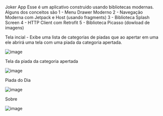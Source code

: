 Joker App
Esse é um aplicativo construido usando bibliotecas modernas. Alguns dos conceitos são
1 - Menu Drawer Moderno
2 - Navegação Moderna com Jetpack e Host (usando fragments)
3 - Biblioteca Splash Screen
4 - HTTP Client com Retrofit
5 - Biblioteca Picasso (dowload de imagens)

Tela incial - Exibe uma lista de categorias de piadas que ao apertar em uma ele abrirá uma tela com uma piada da categoria apertada.


![image](https://user-images.githubusercontent.com/87837294/200127087-0c1f4990-c170-49ab-b641-b6e2781739e0.png)



Tela da piada da categoria apertada



![image](https://user-images.githubusercontent.com/87837294/200127179-f4b9c195-353e-4da7-a207-b0f801d3a86e.png)




Piada do Dia


![image](https://user-images.githubusercontent.com/87837294/200127104-63ba44a4-2f9b-4003-b29d-bb6ccaa039be.png)



Sobre



![image](https://user-images.githubusercontent.com/87837294/200127115-434c3521-fe5b-4274-9897-6812c1f410ec.png)

